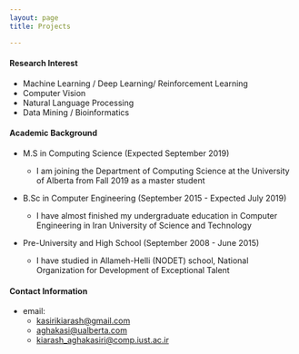 ```yaml
---
layout: page
title: Projects

---
```


#### Research Interest
* Machine Learning / Deep Learning/ Reinforcement Learning
* Computer Vision
* Natural Language Processing
* Data Mining / Bioinformatics

#### Academic Background

* M.S in Computing Science (Expected September 2019)
  - I am joining the Department of Computing Science at the University of Alberta from Fall 2019 as a master student
  
* B.Sc in Computer Engineering (September 2015 - Expected July 2019)
  - I have almost finished my undergraduate education in Computer Engineering in Iran University of Science and Technology
  
* Pre-University and High School (September 2008 - June 2015)
  - I have studied in Allameh-Helli (NODET) school, National Organization for Development of Exceptional Talent

  
#### Contact Information

* email: 
  - [kasirikiarash@gmail.com](kasirikiarash@gmail.com)
  - [aghakasi@ualberta.com](aghakasi@ualberta.com)
  - [kiarash_aghakasiri@comp.iust.ac.ir](kiarash_aghakasiri@comp.iust.ac.ir)



